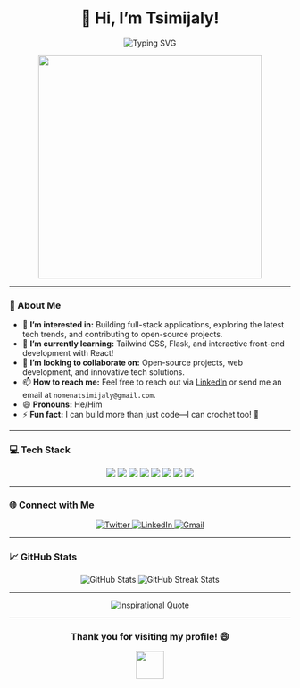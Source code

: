 <h1 align="center">👋 Hi, I’m Tsimijaly!</h1>

<p align="center">
  <img src="https://readme-typing-svg.demolab.com?font=Fira+Code&size=22&duration=3000&pause=800&center=true&vCenter=true&multiline=true&width=435&height=100&lines=Welcome+to+my+GitHub!;Software+Developer+%7C+Tech+Enthusiast;Currently+Learning+New+Skills+%F0%9F%9A%80" alt="Typing SVG" />
</p>

<p align="center">
  <img src="https://media.giphy.com/media/ZVik7pBtu9dNS/giphy.gif" width="400px" />
</p>

---

### 👀 About Me

- 🔭 **I’m interested in:** Building full-stack applications, exploring the latest tech trends, and contributing to open-source projects.
- 🌱 **I’m currently learning:** Tailwind CSS, Flask, and interactive front-end development with React!
- 💞️ **I’m looking to collaborate on:** Open-source projects, web development, and innovative tech solutions.
- 📫 **How to reach me:** Feel free to reach out via [LinkedIn](https://www.linkedin.com/) or send me an email at `nomenatsimijaly@gmail.com`.
- 😄 **Pronouns:** He/Him
- ⚡ **Fun fact:** I can build more than just code—I can crochet too! 🧶

---

### 💻 Tech Stack

<p align="center">
  <img src="https://img.shields.io/badge/-HTML5-E34F26?style=flat-square&logo=html5&logoColor=white" />
  <img src="https://img.shields.io/badge/-CSS3-1572B6?style=flat-square&logo=css3&logoColor=white" />
  <img src="https://img.shields.io/badge/-JavaScript-F7DF1E?style=flat-square&logo=javascript&logoColor=black" />
  <img src="https://img.shields.io/badge/-React-61DAFB?style=flat-square&logo=react&logoColor=black" />
  <img src="https://img.shields.io/badge/-Node.js-339933?style=flat-square&logo=node.js&logoColor=white" />
  <img src="https://img.shields.io/badge/-Python-3776AB?style=flat-square&logo=python&logoColor=white" />
  <img src="https://img.shields.io/badge/-Flask-000000?style=flat-square&logo=flask&logoColor=white" />
  <img src="https://img.shields.io/badge/-MySQL-4479A1?style=flat-square&logo=mysql&logoColor=white" />
</p>

---

### 🌐 Connect with Me

<p align="center">
  <a href="https://twitter.com/yourprofile">
    <img src="https://img.shields.io/badge/Twitter-1DA1F2?style=for-the-badge&logo=twitter&logoColor=white" alt="Twitter">
  </a>
  <a href="https://linkedin.com/in/yourprofile">
    <img src="https://img.shields.io/badge/LinkedIn-0A66C2?style=for-the-badge&logo=linkedin&logoColor=white" alt="LinkedIn">
  </a>
  <a href="mailto:nomenatsimijaly@gmail.com">
    <img src="https://img.shields.io/badge/Gmail-D14836?style=for-the-badge&logo=gmail&logoColor=white" alt="Gmail">
  </a>
</p>

---

### 📈 GitHub Stats

<p align="center">
  <img src="https://github-readme-stats.vercel.app/api?username=Tsimijaly&show_icons=true&theme=radical" alt="GitHub Stats" />
  <img src="https://github-readme-streak-stats.herokuapp.com/?user=Tsimijaly&theme=radical" alt="GitHub Streak Stats" />
</p>

---

<p align="center">
  <img src="https://quotes-github-readme.vercel.app/api?type=horizontal&theme=radical" alt="Inspirational Quote" />
</p>

---

<h3 align="center">Thank you for visiting my profile! 😄</h3>
<p align="center">
  <img src="https://media.giphy.com/media/l46Cy1rHbQ92uuLXa/giphy.gif" width="50px">
</p>
